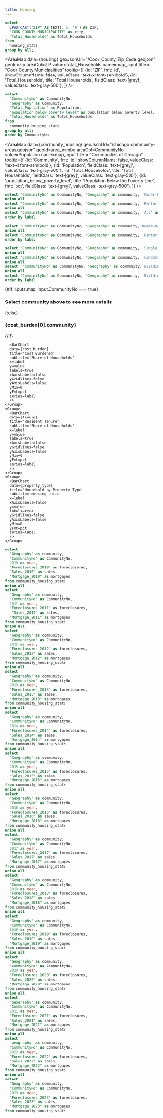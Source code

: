 ```yaml
---
title: Housing
---
```


```sql housing
select
  LPAD(CAST("ZIP" AS TEXT), 5, '0') AS ZIP,
  "COOK_COUNTY_MUNICIPALITY" as city,
  "Total_Households" as Total_Households
from
  housing_stats
group by all;
```
<AreaMap
  data={housing}
  geoJsonUrl="/Cook_County_Zip_Code.geojson"
  geoId=zip
  areaCol=ZIP
  value=Total_Households
  name=map_input
  title = "Cook County Municipalities"
  tooltip={[
    {id: 'ZIP', fmt: 'id', showColumnName: false, valueClass: 'text-xl font-semibold'},
    {id: 'Total_Households', title: 'Total Households', fieldClass: 'text-[grey]', valueClass: 'text-gray-500'},
    ]}
/>


```sql community_housing
select
  "CommunityNo" as CommunityNo,
  "Geography" as Community,
  "Total_Population" as Population,
  "population_below_poverty_level" as population_below_poverty_level,
  "Total_Households" as Total_Households
from
  community_housing_stats
group by all;
order by CommunityNo
```

<AreaMap
  data={community_housing}
  geoJsonUrl="/chicago-community-areas.geojson"
  geoId=area_numbe
  areaCol=CommunityNo
  value=Population
  name=map_input
  title = "Communities of Chicago"
  tooltip={[
    {id: 'Community', fmt: 'id', showColumnName: false, valueClass: 'text-xl font-semibold'},
    {id: 'Population', fieldClass: 'text-[grey]', valueClass: 'text-gray-500'},
    {id: 'Total_Households', title: 'Total Households', fieldClass: 'text-[grey]', valueClass: 'text-gray-500'},
    {id: 'population_below_poverty_level', title: 'Population Below the Poverty Line', fmt: 'pct', fieldClass: 'text-[grey]', valueClass: 'text-gray-500'},
    ]}
/>

```sql cost_burden
select "CommunityNo" as CommunityNo, "Geography" as community, 'Owner-Occupied' as label, OWNER_OCCUPIED_COST_BURDENED as value from community_housing_stats where CommunityNo = '${inputs.map_input.CommunityNo}'
union all
select "CommunityNo" as CommunityNo, "Geography" as community, 'Renter-Occupied' as label, RENTER_OCCUPIED_COST_BURDENED as value from community_housing_stats where CommunityNo = '${inputs.map_input.CommunityNo}'
union all
select "CommunityNo" as CommunityNo, "Geography" as community, 'All' as label, ALL_COST_BURDENED as value from community_housing_stats where CommunityNo = '${inputs.map_input.CommunityNo}'
order by label
```

```sql tenure
select "CommunityNo" as CommunityNo, "Geography" as community,'Owner-Occupied' as label, OWNER_OCCUPIED as value from community_housing_stats where CommunityNo = '${inputs.map_input.CommunityNo}'
union all
select "CommunityNo" as CommunityNo, "Geography" as community, 'Renter-Occupied' as label, RENTER_OCCUPIED as value from community_housing_stats where CommunityNo = '${inputs.map_input.CommunityNo}'
order by label
```
```sql property_type
select "CommunityNo" as CommunityNo, "Geography" as community, 'Single Family' as label, SINGLE_FAMILY as value from community_housing_stats where CommunityNo = '${inputs.map_input.CommunityNo}'
union all
select "CommunityNo" as CommunityNo, "Geography" as community, 'Condominium' as label, CONDOMINIUM as value from community_housing_stats where CommunityNo = '${inputs.map_input.CommunityNo}'
union all
select  "CommunityNo" as CommunityNo, "Geography" as community,'Building with 2-4 Units' as label, BUILDING_2TO4 as value from community_housing_stats where CommunityNo = '${inputs.map_input.CommunityNo}'
union all
select "CommunityNo" as CommunityNo, "Geography" as community, 'Building with 5+ Units' as label, BUILDING_5PLUS as value from community_housing_stats where CommunityNo = '${inputs.map_input.CommunityNo}'
order by label
```

{#if inputs.map_input.CommunityNo === true}
  ### Select community above to see more details
{:else}
  ### {cost_burden[0].community}
  
{/if}

<Grid cols=3>
    <Group>

      <BarChart
      data={cost_burden}
      title='Cost Burdened'
      subtitle='Share of Households'
      x=label
      y=value
      labels=true
      xAxisLabels=false
      yGridlines=false
      yAxisLabels=false
      yMin=0
      yFmt=pct
      series=label
      />
    </Group>
    <Group>
      <BarChart
      data={tenure}
      title='Resident Tenure'
      subtitle='Share of Households'
      x=label
      y=value
      labels=true
      xAxisLabels=false
      yGridlines=false
      yAxisLabels=false
      yMin=0
      yFmt=pct
      series=label
      />
    </Group>
    <Group>
      <BarChart
      data={property_type}
      title='Household by Property Type'
      subtitle='Housing Units'
      x=label
      xAxisLabels=false
      y=value
      labels=true
      yGridlines=false
      yAxisLabels=false
      yMin=0
      yFmt=pct
      series=label
      />
    </Group>
</Grid>

```sql housing_by_year
select
  "Geography" as community,
  "CommunityNo" as CommunityNo,
  2010 as year,
  "Foreclosures_2010" as foreclosures,
  "Sales_2010" as sales,
  "Mortgage_2010" as mortgages
from community_housing_stats
union all
select
  "Geography" as community,
  "CommunityNo" as CommunityNo,
  2011 as year,
  "Foreclosures_2011" as foreclosures,
   "Sales_2011" as sales,
  "Mortgage_2011" as mortgages
from community_housing_stats
union all
select
  "Geography" as community,
  "CommunityNo" as CommunityNo,
  2012 as year,
  "Foreclosures_2012" as foreclosures,
  "Sales_2012" as sales,
  "Mortgage_2012" as mortgages
from community_housing_stats
union all
select
  "Geography" as community,
  "CommunityNo" as CommunityNo,
  2013 as year,
  "Foreclosures_2013" as foreclosures,
  "Sales_2013" as sales,
  "Mortgage_2013" as mortgages
from community_housing_stats
union all
select
  "Geography" as community,
  "CommunityNo" as CommunityNo,
  2014 as year,
  "Foreclosures_2014" as foreclosures,
  "Sales_2014" as sales,
  "Mortgage_2014" as mortgages
from community_housing_stats
union all
select
  "Geography" as community,
  "CommunityNo" as CommunityNo,
  2015 as year,
  "Foreclosures_2015" as foreclosures,
  "Sales_2015" as sales,
  "Mortgage_2015" as mortgages
from community_housing_stats
union all
select
  "Geography" as community,
  "CommunityNo" as CommunityNo,
  2016 as year,
  "Foreclosures_2016" as foreclosures,
  "Sales_2016" as sales,
  "Mortgage_2016" as mortgages
from community_housing_stats
union all
select
  "Geography" as community,
  "CommunityNo" as CommunityNo,
  2017 as year,
  "Foreclosures_2017" as foreclosures,
  "Sales_2017" as sales,
  "Mortgage_2017" as mortgages
from community_housing_stats
union all
select
  "Geography" as community,
  "CommunityNo" as CommunityNo,
  2018 as year,
  "Foreclosures_2018" as foreclosures,
  "Sales_2018" as sales,
  "Mortgage_2018" as mortgages
from community_housing_stats
union all
select
  "Geography" as community,
  "CommunityNo" as CommunityNo,
  2019 as year,
  "Foreclosures_2019" as foreclosures,
  "Sales_2019" as sales,
  "Mortgage_2019" as mortgages
from community_housing_stats
union all
select
  "Geography" as community,
  "CommunityNo" as CommunityNo,
  2020 as year,
  "Foreclosures_2020" as foreclosures,
  "Sales_2020" as sales,
  "Mortgage_2020" as mortgages
from community_housing_stats
union all
select
  "Geography" as community,
  "CommunityNo" as CommunityNo,
  2021 as year,
  "Foreclosures_2021" as foreclosures,
  "Sales_2021" as sales,
  "Mortgage_2021" as mortgages
from community_housing_stats
union all
select
  "Geography" as community,
  "CommunityNo" as CommunityNo,
  2022 as year,
  "Foreclosures_2022" as foreclosures,
  "Sales_2022" as sales,
  "Mortgage_2022" as mortgages
from community_housing_stats
union all
select
  "Geography" as community,
  "CommunityNo" as CommunityNo,
  2023 as year,
  "Foreclosures_2023" as foreclosures,
  "Sales_2023" as sales,
  "Mortgage_2023" as mortgages
from community_housing_stats
```
<Dropdown name=Housing_Metric
title="Select a Category">
  <DropdownOption valueLabel= "Foreclosures" value= "foreclosures" />
  <DropdownOption valueLabel= "Sales" value= "sales" />
  <DropdownOption valueLabel= "Mortgages" value= "mortgages" />
</Dropdown>

<LineChart
  data={housing_by_year}
  title="Community Housing Metrics over Time"
  x=year
  y={inputs.Housing_Metric.value}
  series=community
/>